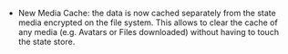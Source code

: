 - New Media Cache: the data is now cached separately from the state media encrypted on the file system. This allows to clear the cache of any media (e.g. Avatars or Files downloaded) without having to touch the state store.
